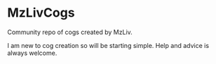 # MzLivCogs

Community repo of cogs created by MzLiv.

I am new to cog creation so will be starting simple. Help and advice is always welcome.
